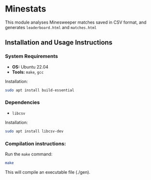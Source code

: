 # Minestats

This module analyses Minesweeper matches saved in CSV format, and generates `leaderboard.html` and `matches.html`

## Installation and Usage Instructions

### System Requirements

- **OS:** Ubuntu 22.04
- **Tools:** `make`, `gcc`
  
Installation:
```bash
sudo apt install build-essential
```
### Dependencies
- `libcsv`

Installation:
```bash
sudo apt install libcsv-dev
```

### Compilation instructions:

Run the `make` command:

```bash
make
```

This will compile an executable file (./gen).
